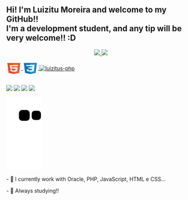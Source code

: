 ## Hi! I'm Luizitu Moreira and welcome to my GitHub!! <br> I'm a development student, and any tip will be very welcome!! :D
<div align="center">
  <a href="https://github.com/luizitus">
  <img height="150em" src="https://github-readme-stats.vercel.app/api?username=luizitus&show_icons=true&theme=merko&include_all_commits=true&count_private=true"/>
  <img height="150em" src="https://github-readme-stats.vercel.app/api/top-langs/?username=luizitus&layout=compact&langs_count=7&theme=merko"/>
</div>
<div style="display: inline_block"><br>
  <img align="center" alt="luizitus-HTML" height="30" width="40" src="https://raw.githubusercontent.com/devicons/devicon/master/icons/html5/html5-original.svg">
  <img align="center" alt="luizitus-CSS" height="30" width="40" src="https://raw.githubusercontent.com/devicons/devicon/master/icons/css3/css3-original.svg">
  <img align="center" alt="luizitus-php" height="30" width="40" src="https://raw.githubusercontent.com/jmnote/z-icons/master/svg/php.svg">
  <!--img align="center" alt="luizitus-Js" height="30" width="40" src="https://raw.githubusercontent.com/devicons/devicon/master/icons/javascript/javascript-plain.svg">
  <img align="center" alt="luizitus-Ts" height="30" width="40" src="https://raw.githubusercontent.com/devicons/devicon/master/icons/typescript/typescript-plain.svg">
  <img align="center" alt="luizitus-React" height="30" width="40" src="https://raw.githubusercontent.com/devicons/devicon/master/icons/react/react-original.svg">
  <img align="center" alt="luizitus-Python" height="30" width="40" src="https://raw.githubusercontent.com/devicons/devicon/master/icons/python/python-original.svg">
  <img align="center" alt="luizitus-Csharp" height="30" width="40" src="https://raw.githubusercontent.com/devicons/devicon/master/icons/csharp/csharp-original.svg"-->
</div>
  
  ##
 
<div> 
  <a href="https://instagram.com/luizitus" target="_blank"><img src="https://img.shields.io/badge/-Instagram-%23E4405F?style=for-the-badge&logo=instagram&logoColor=white" target="_blank"></a>
 <a href="[Luizitus]#5220" target="_blank"><img src="https://img.shields.io/badge/Discord-7289DA?style=for-the-badge&logo=discord&logoColor=white" target="_blank"></a> 
  <a href = "mailto:luizitus.dev@gmail.com"><img src="https://img.shields.io/badge/-Gmail-%23333?style=for-the-badge&logo=gmail&logoColor=white" target="_blank"></a>
  <a href="https://www.linkedin.com/in/luizhenriquemoreira/" target="_blank"><img src="https://img.shields.io/badge/-LinkedIn-%230077B5?style=for-the-badge&logo=linkedin&logoColor=white" target="_blank"></a> 
 
  ![Snake animation](https://github.com/luizitus/luizitus/blob/output/github-contribution-grid-snake.svg)
 
</div>
  <p>- 🌱 I currently work with Oracle, PHP, JavaScript, HTML e CSS...</p>
<p>- 📖 Always studying!!</p>
